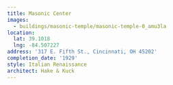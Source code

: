```yaml
---
title: Masonic Center
images:
  - buildings/masonic-temple/masonic-temple-0_amu3la
location:
  lat: 39.1018
  lng: -84.507227
address: '317 E. Fifth St., Cincinnati, OH 45202'
completion_date: '1929'
style: Italian Renaissance
architect: Hake & Kuck
---
```

